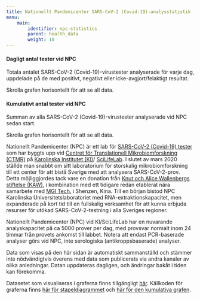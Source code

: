 ```yaml
---
title: Nationellt Pandemicenter SARS-CoV-2 (Covid-19)-analysstatistik
menu:
    main:
        identifier: npc-statistics
        parent: health_data
        weight: 10
---
```


#### Dagligt antal tester vid NPC

Totala antalet SARS-CoV-2 (Covid-19)-virustester analyserade för
varje dag, uppdelade på de med positivt, negativt eller
icke-avgjort/felaktigt resultat.

<div class="d-md-none alert alert-info">
  Skrolla grafen horisontellt för att se all data.
</div>
<div class="plot_wrapper">
  <div id="stacked-bar-chart"></div>
</div>

#### Kumulativt antal tester vid NPC

Summan av alla SARS-CoV-2 (Covid-19)-virustester analyserade vid NPC
sedan start.

<div class="d-md-none alert alert-info">
  Skrolla grafen horisontellt för att se all data.
</div>
<div class="plot_wrapper">
  <div id="cumulative-plot"></div>
</div>

Nationellt Pandemicenter (NPC) är ett lab för
[SARS-CoV-2 (Covid-19) tester](https://ki.se/mtc/ctmr-and-covid-19) som har byggts upp
vid
[Centret för Translationell Mikrobiomforskning (CTMR)](https://ki.se/en/research/news-from-the-centre-for-translational-microbiome-research-ctmr)
på [Karolinska Institutet (KI)](https://ki.se/)/
[SciLifeLab](https://www.scilifelab.se/).
I slutet av mars 2020 ställde man snabbt om sitt laboratorium för storskalig mikrobiomforskning till ett
center för att bistå Sverige med att analysera SARS-CoV-2-prov.
Detta möjliggjordes tack vare en donation från
[Knut och Alice Wallenbergs stiftelse (KAW)](https://kaw.wallenberg.org/),
i kombination med ett tidigare redan etablerat nära samarbete med
[MGI Tech.](https://en.mgitech.cn/) i Shenzen, Kina.
Till en början bistod NPC Karolinska Universitetslaboratoriet med
RNA-extraktionskapacitet, men expanderade på kort tid till en
fullskalig verksamhet för att kunna erbjuda resurser för utökad
SARS-CoV-2-testning i alla Sveriges regioner.

Nationellt Pandemicenter (NPC) vid KI/SciLifeLab har en nuvarande
analyskapacitet på ca 5000 prover per dag, med provsvar normalt inom
24 timmar från provets ankomst till labbet. Notera att endast PCR-baserade
analyser görs vid NPC, inte serologiska (antikroppsbaserade) analyser.

Data som visas på den här sidan är automatiskt sammanställd och stämmer inte
nödvändigtvis överens med data som publicerats via andra kanaler
av olika anledningar. Datan uppdateras dagligen, och ändringar bakåt i
tiden kan förekomma.

Datasetet som visualiseras i graferna finns tillgängligt
[här](https://datagraphics.dckube.scilifelab.se/dataset/bbbaf64a25a1452287a8630503f07418).
Källkoden för graferna finns
[här för stapeldiagrammet](https://datagraphics.dckube.scilifelab.se/graphic/ddb1119aefce47d58d0b3a49e98b4fcc)
och [här för den kumulativa grafen](https://datagraphics.dckube.scilifelab.se/graphic/e823c75ee55849e7999da56c6c869c7a).

<script src="https://cdn.jsdelivr.net/npm/vega@5.12.1"></script>
<script src="https://cdn.jsdelivr.net/npm/vega-lite@4.12.2"></script>
<script src="https://cdn.jsdelivr.net/npm/vega-embed@6.8.0"></script>

<script src="https://datagraphics.dckube.scilifelab.se/graphic/ddb1119aefce47d58d0b3a49e98b4fcc.js?id=stacked-bar-chart"></script>

<script src="https://datagraphics.dckube.scilifelab.se/graphic/e823c75ee55849e7999da56c6c869c7a.js?id=cumulative-plot"></script>
